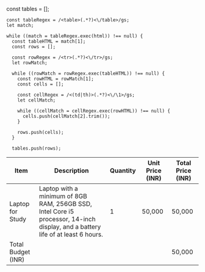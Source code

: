 const tables = [];
    
    const tableRegex = /<table>(.*?)<\/table>/gs;
    let match;
    
    while ((match = tableRegex.exec(html)) !== null) {
      const tableHTML = match[1];
      const rows = [];
      
      const rowRegex = /<tr>(.*?)<\/tr>/gs;
      let rowMatch;
      
      while ((rowMatch = rowRegex.exec(tableHTML)) !== null) {
        const rowHTML = rowMatch[1];
        const cells = [];
        
        const cellRegex = /<(td|th)>(.*?)<\/\1>/gs;
        let cellMatch;
        
        while ((cellMatch = cellRegex.exec(rowHTML)) !== null) {
          cells.push(cellMatch[2].trim());
        }
        
        rows.push(cells);
      }
      
      tables.push(rows);
| Item | Description | Quantity | Unit Price (INR) | Total Price (INR) |
|---|---|---|---|---|
| Laptop for Study | Laptop with a minimum of 8GB RAM, 256GB SSD, Intel Core i5 processor, 14-inch display, and a battery life of at least 6 hours.  | 1 | 50,000 | 50,000 |
| Total Budget (INR) |  |  |  | 50,000 | 